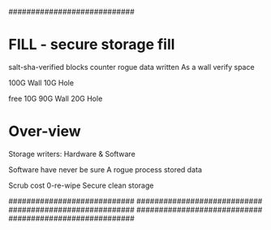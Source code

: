############################
# FILL - secure storage fill

salt-sha-verified blocks
counter  rogue data written
As a wall verify space

100G Wall
10G Hole

free 10G
90G Wall
20G Hole
# Over-view ################
Storage writers:
Hardware & Software

Software have never be sure 
A rogue process stored data

Scrub cost 0-re-wipe
Secure clean storage




############################
############################
############################
############################
############################
